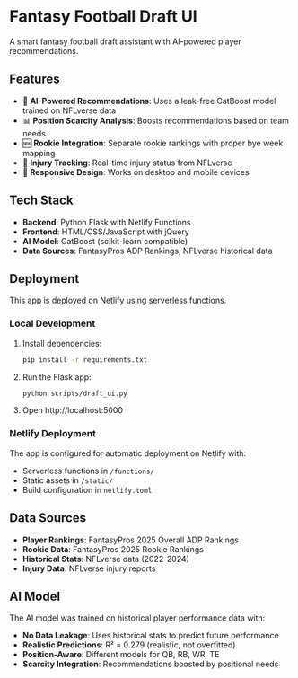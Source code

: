 # Fantasy Football Draft UI

A smart fantasy football draft assistant with AI-powered player recommendations.

## Features

- 🤖 **AI-Powered Recommendations**: Uses a leak-free CatBoost model trained on NFLverse data
- 📊 **Position Scarcity Analysis**: Boosts recommendations based on team needs
- 🆕 **Rookie Integration**: Separate rookie rankings with proper bye week mapping
- 🏥 **Injury Tracking**: Real-time injury status from NFLverse
- 📱 **Responsive Design**: Works on desktop and mobile devices

## Tech Stack

- **Backend**: Python Flask with Netlify Functions
- **Frontend**: HTML/CSS/JavaScript with jQuery
- **AI Model**: CatBoost (scikit-learn compatible)
- **Data Sources**: FantasyPros ADP Rankings, NFLverse historical data

## Deployment

This app is deployed on Netlify using serverless functions.

### Local Development

1. Install dependencies:
   ```bash
   pip install -r requirements.txt
   ```

2. Run the Flask app:
   ```bash
   python scripts/draft_ui.py
   ```

3. Open http://localhost:5000

### Netlify Deployment

The app is configured for automatic deployment on Netlify with:
- Serverless functions in `/functions/`
- Static assets in `/static/` 
- Build configuration in `netlify.toml`

## Data Sources

- **Player Rankings**: FantasyPros 2025 Overall ADP Rankings
- **Rookie Data**: FantasyPros 2025 Rookie Rankings  
- **Historical Stats**: NFLverse data (2022-2024)
- **Injury Data**: NFLverse injury reports

## AI Model

The AI model was trained on historical player performance data with:
- **No Data Leakage**: Uses historical stats to predict future performance
- **Realistic Predictions**: R² = 0.279 (realistic, not overfitted)
- **Position-Aware**: Different models for QB, RB, WR, TE
- **Scarcity Integration**: Recommendations boosted by positional needs 